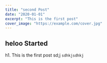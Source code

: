 ```yaml
---
title: "second Post"
date: "2020-01-01"
excerpt: "This is the first post"
cover_image: "https://example.com/cover.jpg"
---
```


## heloo Started

h1. This is the first post
sd;j
`sdhkjsdhkj`
